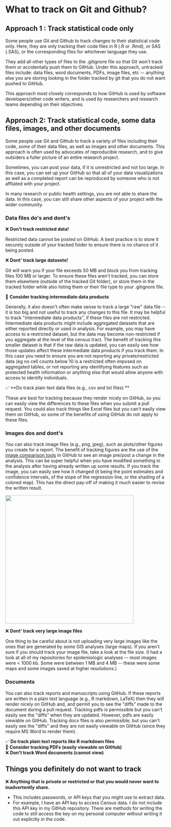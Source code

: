 # What to track on Git and Github?

## Approach 1 : Track statistical code only

Some people use Git and Github to track changes to their statistical code only. 
Here, they are only tracking their code files in R (.R or .Rmd), or 
SAS (.SAS), or the corresponding files for whichever language they use. 

They add all other types of files to the .gitignore file so that Git
won't track them or accidentally push them to GitHub. Under this approach, 
untracked files include: data files, word documents, PDFs, image files, etc -- 
anything else you are storing looking in the folder tracked by git that you do
not want pushed to GitHub.

This approach most closely corresponds to how GitHub is used by software 
developers/other code writers, and is used by researchers and research 
teams depending on their objectives.

## Approach 2: Track statistical code, some data files, images, and other documents

Some people use Git and Github to track a variety of files including their code, 
*some* of their data files, as well as images and other documents. This approach
is often used by advocates of reproducible research, and to give outsiders a 
fuller picture of an entire research project. 

Sometimes, you can post your data, if it is unrestricted and not too large. In 
this case, you can set up your GitHub so that all of your data visualizations 
as well as a completed report can be reproduced by someone who is not affliated
with your project. 

In many research or public health settings, you are not able to share the data. 
In this case, you can still share other aspects of your project with the wider 
community.

### Data files do's and dont's



❌ **Don't track restricted data!**

Restricted data cannot be posted on GitHub. A best practice is to store it 
securely outside of your tracked folder to ensure there is no chance of it being
posted. 

❌ **Dont' track large datasets!** 

Git will warn you if your file exceeds 50 MB and 
block you from tracking files 100 MB or larger. To ensure these files aren't tracked, you can store them elsewhere (outside of
the tracked Git folder), or store them in the tracked folder while also listing them or their file type to your .gitignore file. 

🤔 **Consider tracking intermediate data products**

Generally, it also doesn't often make sense to track a large "raw" data file -- it is too big and not useful to track any changes to this file. It may be helpful to track "intermediate data products", if these files are not restricted. Intermediate data products might include aggregated datasets that are either reported directly or used in analysis. For example, you may have access to a restricted dataset, but the data may become non-restricted if you aggregate at the level of the census tract. The benefit of tracking this smaller dataset is that if the raw data is updated, you can easily see how those updates affect these intermediate data products if you track them. In this case you need to ensure you are not reporting any private/restricted data (eg no cell counts below 10 is a restricted often imposed on aggregated tables, or not reporting any identifying features such as protected health information or anything else that would allow anyone with access to identify 
individuals.

✅ **Do track plain text data files (e.g., csv and txt files) **

These are best for tracking because they render nicely on GitHub, so you can
easily view the differences to these files when you submit a pull request. You 
could also track things like Excel files but you can't easily view them on 
GitHub, so some of the benefits of using GitHub do not apply to these files.
   
### Images dos and dont's

You can also track image files (e.g., png, jpeg), such as plots/other figures 
you create for a report. The benefit of  tracking figures are the use of the 
[image comparison tools](https://github.blog/2011-03-21-behold-image-view-modes/)
in GitHub to see an image pre/post a change in the 
analysis. This can be super helpful when you have modified something in the 
analysis after having already written up some results. If you track the image, 
you can easily see how it changed (it being the point estimates and confidence
intervals, of the slope of the regression line, or the shading of a colored map).
This has the direct pay-off of making it much easier to revise the written 
result.

<BODY>
  <IMG SRC="https://bph-storage.s3.us-west-1.amazonaws.com/git-for-humans/swipe-example.gif" width="400" height="400">
</BODY>



❌ **Dont' track very large image files**

One thing to be careful about is not uploading very large images like the 
ones that are generated by some GIS analyses (large maps). If you aren't sure if
you should track your image file, take a look at the file size. (I had a look at
all of my repositories for epidemiologic analyses -- most images were < 1000 kb.
Some were between 1 MB and 4 MB -- these were some maps and some images saved at
higher resolutions.)

### Documents

You can also track reports and manuscripts using GitHub. If these reports are 
written in a plain text language (e.g., R markdown, LaTeX) then they will render
nicely on GitHub and, and permit you to see the "diffs" made to the document 
during a pull request. Tracking pdfs is permissible but you can't easily see the
"diffs" when they are updated. However, pdfs are easily viewable on GitHub. 
Tracking docx files is also permissible, but you can't easily see the "diffs" 
and they are not easily viewable on GitHub (since they require MS Word to render
them). 

✅ **Do track plain text reports like R markdown files**  
🤔 **Consider tracking PDFs (easily viewable on GitHub)**  
❌ **Don't track Word documents (cannot view)**


## Things you definitely do not want to track

❌ **Anything that is private or restricted or that you would never want to 
inadvertently share.**

* This includes passwords, or API keys that you might use to extract data. 
* For example, I have an API key to access Census data. I do not include this
API key in my GitHub repository. There are methods for writing the code to still
access the key on my personal computer without writing it out explicitly in the 
code. 
  


